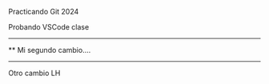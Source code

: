  Practicando Git 2024

 Probando VSCode clase

 ***********************
**  Mi segundo cambio....
*************************

Otro cambio
LH
